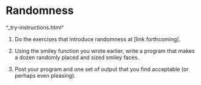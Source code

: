 Randomness
==========

^_try-instructions.html^

1. Do the exercises that introduce randomness at [link forthcoming].

2. Using the smiley function you wrote earlier, write a program that
makes a dozen randomly placed and sized smiley faces.

3. Post your program and one set of output that you find acceptable
(or perhaps even pleasing).
